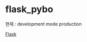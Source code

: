 # flask_pybo

현재 : development mode
production
<!--sudo systemctl restart myproject.service-->
[Flask](http://im-donggi.kro.kr)
